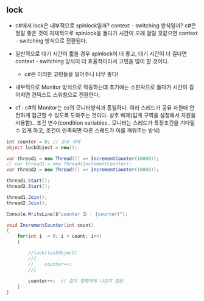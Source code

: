 ## lock

- c#에서 lock은 내부적으로 spinlock일까? context - switching 방식일까?  c#은 정말 좋은 것이 자체적으로 spinlock을 돌다가 시간이 오래 걸릴 것같으면 context - switching 방식으로 전환된다. 
- 일반적으로 대기 시간이 짧을 경우 spinlock이 더 좋고, 대기 시간이 더 길다면 context - switching 방식이 더 효율적이라서 고민을 많이 할 것이다.
    - c#은 이러한 고민들을 덜어주니 너무 좋다! 
- 내부적으로 Monitor 방식으로 작동하는데 초기에는 스핀락으로 돌다가 시간이 길어지면 컨텍스트 스위칭으로 전환한다.

- cf : c#의 Monitor는 os의 모니터방식과 동일하다. 여러 스레드가 공유 자원에 안전하게 접근할 수 있도록 도와주는 것이다. 상호 배제(임계 구역을 설정해서 자원을 사용함).. 조건 변수(condition variables.. 모니터는 스레드가 특정조건을 기다릴 수 있게 하고, 조건이 만족되면 다른 스레드가 이를 깨워주는 방식)


````c#
int counter = 0; // 공유 객체 
object lockObject = new();

var thread1 = new Thread(() => IncrementCounter(10000));
// var thread1 = new Thread(IncrementCounter);
var thread2 = new Thread(() => IncrementCounter(10000));

thread1.Start();
thread2.Start();

thread1.Join(); 
thread2.Join();

Console.WriteLine($"counter 값 : {counter}");

void IncrementCounter(int count)
{
    for(int i  = 0; i < count; i++)
    {

        //lock(lockObject)
        //{
        //    counter++;
        //}
        
        counter++;  // 값이 정확하게 나오지 않음 
    }
}
````